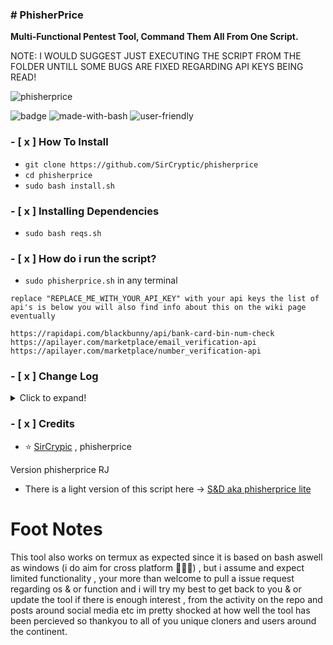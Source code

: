 ### # PhisherPrice
**Multi-Functional Pentest Tool, Command Them All From One Script.**

NOTE: I WOULD SUGGEST JUST EXECUTING THE SCRIPT FROM THE FOLDER UNTILL SOME BUGS ARE FIXED REGARDING API KEYS BEING READ!

![phisherprice](https://user-images.githubusercontent.com/48811414/86302115-ad7e1f80-bbff-11ea-8da0-d3f7a6746eb2.gif)


![badge](https://user-images.githubusercontent.com/48811414/86191653-8233fb80-bb3f-11ea-8b2c-5e8737da4464.png) ![made-with-bash](https://user-images.githubusercontent.com/48811414/86414182-29896d80-bcbb-11ea-9b0b-de6b57eb583d.png) ![user-friendly](https://user-images.githubusercontent.com/48811414/86414184-2a220400-bcbb-11ea-89a8-89890f2e3775.png)

### **- [ x ] How To Install**

- `git clone https://github.com/SirCryptic/phisherprice`
- `cd phisherprice`
-  `sudo bash install.sh`

### **- [ x ] Installing Dependencies**
- `sudo bash reqs.sh`

### **- [ x ] How do i run the script?**

- `sudo phisherprice.sh` in any terminal

```
replace "REPLACE_ME_WITH_YOUR_API_KEY" with your api keys the list of api's is below you will also find info about this on the wiki page eventually

https://rapidapi.com/blackbunny/api/bank-card-bin-num-check
https://apilayer.com/marketplace/email_verification-api
https://apilayer.com/marketplace/number_verification-api
```

### - [ x ] Change Log
<details>
  <summary>Click to expand!</summary>

- 16/02/2023
- Implemented a ssh scanner to scan for weak ciphers/macs/kex

- 11/02/2023
- updated how api keys are stored
- added email validator
- added BIN Checker

- 10/02/2023
- Fixed the following:
- phone number lookup (Feel free To add your own api key instead)
- Wi-Fi Honeypot Cracker + Update ✌️
- Also removed duplicate code 🤦

- NOTE: next update will more than likely include a gui overhaul while some features will be either removed or replaced
 
- 21/04/2022

- removed stealth ping ( required a key )
- removed needing a word before option
- removed website

- 06/06/20~23:00

- Added metasploit Nmap vuln script // all tests
- Added Linux Data Dump
- Added Sub Menu For Scanners In Auto Exploits Menu
- Added wifi honeypot cracker
- Added WP Auto Brute


30/06/20~@23:40

- Changed Phone API 
- Added Some Dependencies into installer // Majority Of Them Just A Few Left
-  Also Added Banner For Option Picker Enjoy 😎

- SUB MENU DEDICATED TO HYDRA || SUN/24/MAY/2020
-  Complete Overhaul / re-write
-  added tons more features too many to list

[WIKI](https://github.com/NULL-Security-Team/phisherprice/wiki)

- 2021/4/12
- Updated The Credits
  
</details>
  

### - [ x ] Credits

- ⭐ [SirCrypic](https://github.com/SirCryptic) , phisherprice


Version phisherprice RJ<tagname>

- There is a light version of this script here -> [S&D aka phisherprice lite ](https://github.com/SirCryptic/snd)

# Foot Notes
This tool also works on termux as expected since it is based on bash aswell as windows (i do aim for cross platform 🙋‍♂️✅) , but i assume and expect limited functionality , your more than welcome to pull a issue request regarding os & or function and i will try my best to get back to you & or update the tool if there is enough interest , from the activity on the repo and posts around social media etc im pretty shocked at how well the tool has been percieved so thankyou to all of you unique cloners and users around the continent.
